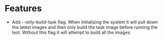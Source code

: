 # Features
- Add --only-build-task flag. When initializing the system it will pull down the latest images and then only build the task image before running the test. Without this flag it will attempt to build all the images.
